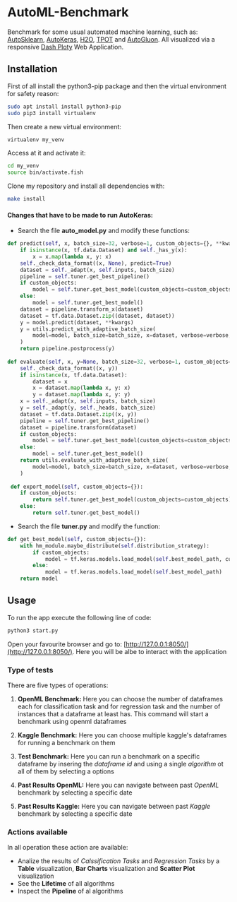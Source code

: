 # AutoML-Benchmark
Benchmark for some usual automated machine learning, such as: [AutoSklearn](https://automl.github.io/auto-sklearn/master/), [AutoKeras](https://autokeras.com/), [H2O](https://docs.h2o.ai/h2o/latest-stable/h2o-docs/automl.html), [TPOT](http://epistasislab.github.io/tpot/) and [AutoGluon](http://epistasislab.github.io/tpot/). All visualized via a responsive [Dash Ploty](https://dash.plotly.com/) Web Application.


## Installation
First of all install the python3-pip package and then the virtual environment for safety reason: 
```bash
sudo apt install install python3-pip
sudo pip3 install virtualenv 
```

Then create a new virtual environment:
```bash
virtualenv my_venv
```

Access at it and activate it:
```bash
cd my_venv
source bin/activate.fish
```

Clone my repository and install all dependencies with:
```bash
make install
```

#### Changes that have to be made to run AutoKeras:
* Search the file **auto_model.py** and modify these functions:
```python
def predict(self, x, batch_size=32, verbose=1, custom_objects={}, **kwargs):
    if isinstance(x, tf.data.Dataset) and self._has_y(x):
        x = x.map(lambda x, y: x)
    self._check_data_format((x, None), predict=True)
    dataset = self._adapt(x, self.inputs, batch_size)
    pipeline = self.tuner.get_best_pipeline()
    if custom_objects:
        model = self.tuner.get_best_model(custom_objects=custom_objects)
    else:
        model = self.tuner.get_best_model()
    dataset = pipeline.transform_x(dataset)
    dataset = tf.data.Dataset.zip((dataset, dataset))
    y = model.predict(dataset, **kwargs)
    y = utils.predict_with_adaptive_batch_size(
        model=model, batch_size=batch_size, x=dataset, verbose=verbose, **kwargs
    )
    return pipeline.postprocess(y)
        
def evaluate(self, x, y=None, batch_size=32, verbose=1, custom_objects={},**kwargs):
    self._check_data_format((x, y))
    if isinstance(x, tf.data.Dataset):
        dataset = x
        x = dataset.map(lambda x, y: x)
        y = dataset.map(lambda x, y: y)
    x = self._adapt(x, self.inputs, batch_size)
    y = self._adapt(y, self._heads, batch_size)
    dataset = tf.data.Dataset.zip((x, y))
    pipeline = self.tuner.get_best_pipeline()
    dataset = pipeline.transform(dataset)
    if custom_objects:
        model = self.tuner.get_best_model(custom_objects=custom_objects)
    else:
        model = self.tuner.get_best_model()
    return utils.evaluate_with_adaptive_batch_size(
        model=model, batch_size=batch_size, x=dataset, verbose=verbose, **kwargs
    )
        
 def export_model(self, custom_objects={}):
    if custom_objects:
        return self.tuner.get_best_model(custom_objects=custom_objects)
    else:
        return self.tuner.get_best_model()
```

* Search the file **tuner.py** and modify the function:
```python
def get_best_model(self, custom_objects={}):
    with hm_module.maybe_distribute(self.distribution_strategy):
        if custom_objects:
            model = tf.keras.models.load_model(self.best_model_path, custom_objects=custom_objects)
        else:
            model = tf.keras.models.load_model(self.best_model_path)
    return model
```

## Usage
To run the app execute the following line of code:
```bash
python3 start.py
```
Open your favourite browser and go to: [http://127.0.0.1:8050/](http://127.0.0.1:8050/). Here you will be albe to interact with the application

### Type of tests
There are five types of operations:

1. **OpenML Benchmark:** Here you can choose the number of dataframes each for classification task and for regression task and the number of instances that a dataframe at least has. This command will start a benchmark using openml dataframes

2. **Kaggle Benchmark:** Here you can choose multiple kaggle's dataframes for running a benchmark on them

3. **Test Benchmark:** Here you can run a benchmark on a specific dataframe by insering the *dataframe id* and using a single *algorithm* ot all of them by selecting a options

4. **Past Results OpenML:** Here you can navigate between past *OpenML* benchmark by selecting a specific date

5. **Past Results Kaggle:** Here you can navigate between past *Kaggle* benchmark by selecting a specific date

### Actions available 
In all operation these action are available:
* Analize the results of _Calssification Tasks_ and _Regression Tasks_ by a **Table** visualization, **Bar Charts** visualization and **Scatter Plot** visualization
* See the **Lifetime** of all algorithms
* Inspect the **Pipeline** of al algorithms
